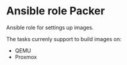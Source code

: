# Ansible role Packer

Ansible role for settings up images.

The tasks currenly support to build images on:

- QEMU
- Proxmox
